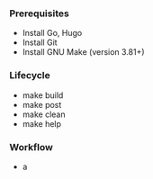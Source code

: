 ### Prerequisites

- Install Go, Hugo
- Install Git
- Install GNU Make (version 3.81+)


### Lifecycle

- make build
- make post
- make clean
- make help

### Workflow

- a
